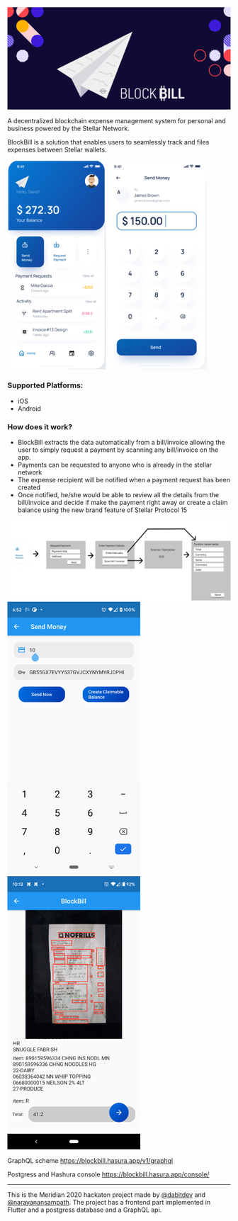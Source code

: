 <img width="700px" src="/assets/bakcgroundblockbill.png"/>

A decentralized blockchain expense management system for personal and business powered by the Stellar Network. 

BlockBill is a solution that enables users to seamlessly track and files expenses between Stellar wallets.

<img width="450px" src="/assets/twoscreens.png"/>

### Supported Platforms:
 * iOS
 * Android


### How does it work?
- BlockBill extracts the data automatically from a bill/invoice allowing the user to simply request a payment by scanning any bill/invoice on the app. 
- Payments can be requested to anyone who is already in the stellar network
- The expense recipient will be notified when a payment request has been created
- Once notified, he/she would be able to review all the details from the bill/invoice and decide if make the payment right away or create a claim balance using the new brand feature of Stellar Protocol 15

<img width="800px" src="/assets/diagram.png"/>
<br>
<img width="300px" src="/assets/screen3.png"/>
<br>
<img width="300px" src="/assets/screen4.png"/>

GraphQL scheme
https://blockbill.hasura.app/v1/graphql

Postgress and Hashura console
https://blockbill.hasura.app/console/

----------------------------------
This is the Meridian 2020 hackaton project made by [@dabitdev](https://github.com/dabitdev) and [@narayanansampath](https://github.com/narayanansampath).
The project has a frontend part implemented in Flutter and a postgress database and a GraphQL api.

